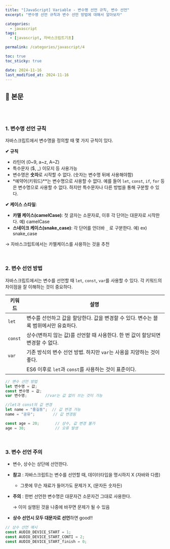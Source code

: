 ```yaml
---
title: "[JavaScript] Variable - 변수명 선언 규칙, 변수 선언"
excerpt: "변수명 선언 규칙과 변수 선언 방법에 대해서 알아보자"

categories:
  - javascript
tags:
  - [javascript, 자바스크립트기초]

permalink: /categories/javascript/4

toc: true
toc_sticky: true

date: 2024-11-16
last_modified_at: 2024-11-16
---
```


## 🦥 본문

<br>
<br>

### 1. **변수명 선언 규칙**

자바스크립트에서 변수명을 정의할 때 몇 가지 규칙이 있다.

**✔ 규칙**

- 라틴어 (0~9, a~z, A~Z)
- 특수문자 ($, _) 이모지 등 사용가능
- 변수명은 **숫자**로 시작할 수 없다.  (숫자는 변수명 뒤에 사용해야함)
- *예약어(키워드)**는 변수명으로 사용할 수 없다. 예를 들어 `let`, `const`, `if`, `for` 등은 변수명으로 사용할 수 없다. 하지만 특수문자나 다른 방법을 통해 구분할 수 있다.

**✔ 케이스 스타일**:

- **카멜 케이스(camelCase)**: 첫 글자는 소문자로, 이후 각 단어는 대문자로 시작한다.
예) camelCase
- **스네이크 케이스(snake_case)**: 각 단어를 언더바 `_` 로 구분한다.
예) ex) snake_case

→ 자바스크립트에서는 카멜케이스를 사용하는 것을 추천

<br>

### 2. **변수 선언 방법**

자바스크립트에서는 변수를 선언할 때 `let`, `const`, `var`를 사용할 수 있다. 각 키워드의 차이점을 잘 이해하는 것이 중요하다.

| 키워드 | 설명                                                                                       |
|--------|--------------------------------------------------------------------------------------------|
| `let`  | 변수를 선언하고 값을 할당한다. 값을 변경할 수 있다. 변수는 블록 범위에서만 유효하다.        |
| `const`| 상수(변하지 않는 값)를 선언할 때 사용한다. 한 번 값이 할당되면 변경할 수 없다.             |
| `var`  | 기존 방식의 변수 선언 방법. 하지만 `var`는 사용을 지양하는 것이 좋다.                      |
|        | ES6 이후로 `let`과 `const`를 사용하는 것이 표준이다.                                       |


```jsx
// 변수 선언 방법
let 변수명 = 값;
const 변수명 = 값;
var 변수명;        //var는 값 없이 쓰는 것이 가능

//let과 const의 값 변경
let name = "홍길동";  // 값 변경 가능
name = "공유";        // 값 변경됨

const age = 20;       // 상수, 값 변경 불가
age = 30;             // 오류 발생
```
<br>


### 3. 변수 선언 주의

- 변수, 상수는 상단에 선언한다.
- **참고** : 자바스크립트는 변수를 선언할 때, 데이터타입을 명시하지 X (자바와 다름)
    - 그릇에 무슨 재료가 들어가도 문제가 X, (문자든 숫자든)
- **주의** : 한번 선언한 변수명은 대문자건 소문자건 그대로 사용한다.
    
    → 이미 실행된 것을 나중에 바꾸면 문제가 될 수 있음
    
- **상수 선언시 모두 대문자로 선언**하면 good!!

```jsx
// 상수 선언 예시
const AUDIO_DEVICE_START = 1;
const AUDIO_DEVICE_START_CONTI = 2;
const AUDIO_DEVICE_START_finish = 0;
```


<br>
<br>



